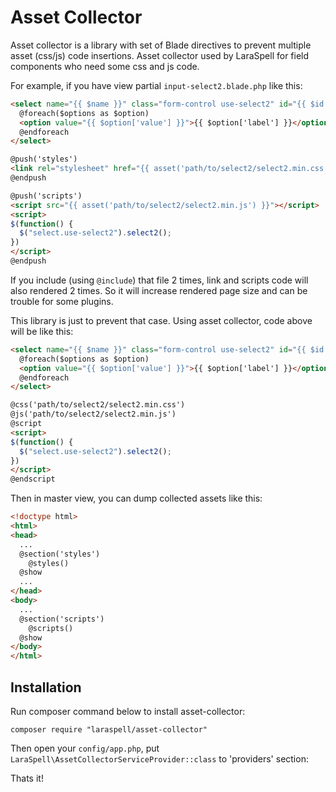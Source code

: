 Asset Collector
=====================================================

Asset collector is a library with set of Blade directives to prevent multiple asset (css/js) code insertions.
Asset collector used by LaraSpell for field components who need some css and js code.

For example, if you have view partial `input-select2.blade.php` like this:

```html
<select name="{{ $name }}" class="form-control use-select2" id="{{ $id }}">
  @foreach($options as $option)
  <option value="{{ $option['value'] }}">{{ $option['label'] }}</option>
  @endforeach
</select>

@push('styles')
<link rel="stylesheet" href="{{ asset('path/to/select2/select2.min.css') }}">
@endpush

@push('scripts')
<script src="{{ asset('path/to/select2/select2.min.js') }}"></script>
<script>
$(function() {
  $("select.use-select2").select2();
})
</script>
@endpush
```

If you include (using `@include`) that file 2 times, link and scripts code will also rendered 2 times.
So it will increase rendered page size and can be trouble for some plugins.

This library is just to prevent that case. Using asset collector, code above will be like this:

```html
<select name="{{ $name }}" class="form-control use-select2" id="{{ $id }}">
  @foreach($options as $option)
  <option value="{{ $option['value'] }}">{{ $option['label'] }}</option>
  @endforeach
</select>

@css('path/to/select2/select2.min.css')
@js('path/to/select2/select2.min.js')
@script
<script>
$(function() {
  $("select.use-select2").select2();
})
</script>
@endscript
```

Then in master view, you can dump collected assets like this:

```html
<!doctype html>
<html>
<head>
  ...
  @section('styles')
    @styles()
  @show
  ...
</head>
<body>
  ...
  @section('scripts')
    @scripts()
  @show
</body>
</html>
```

## Installation

Run composer command below to install asset-collector:

```
composer require "laraspell/asset-collector"
```

Then open your `config/app.php`, put `LaraSpell\AssetCollectorServiceProvider::class` to 'providers' section:

Thats it!

